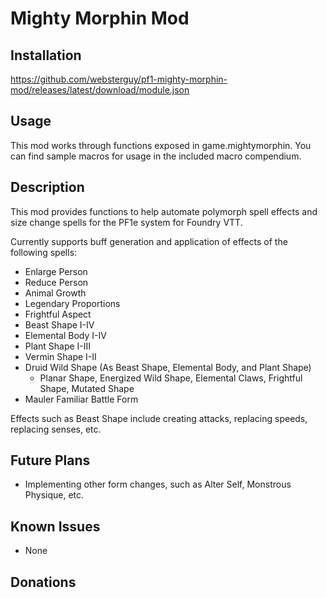 # Mighty Morphin Mod
## Installation

https://github.com/websterguy/pf1-mighty-morphin-mod/releases/latest/download/module.json

## Usage

This mod works through functions exposed in game.mightymorphin. You can find sample macros for usage in the included macro compendium.

## Description

This mod provides functions to help automate polymorph spell effects and size change spells for the PF1e system for Foundry VTT.

Currently supports buff generation and application of effects of the following spells:
* Enlarge Person
* Reduce Person
* Animal Growth
* Legendary Proportions
* Frightful Aspect
* Beast Shape I-IV
* Elemental Body I-IV
* Plant Shape I-III
* Vermin Shape I-II
* Druid Wild Shape (As Beast Shape, Elemental Body, and Plant Shape)
  * Planar Shape, Energized Wild Shape, Elemental Claws, Frightful Shape, Mutated Shape
* Mauler Familiar Battle Form

Effects such as Beast Shape include creating attacks, replacing speeds, replacing senses, etc.

## Future Plans

* Implementing other form changes, such as Alter Self, Monstrous Physique, etc.

## Known Issues

* None

## Donations

<script type='text/javascript' src='https://storage.ko-fi.com/cdn/widget/Widget_2.js'></script><script type='text/javascript'>kofiwidget2.init('Support Me on Ko-fi', '#29abe0', 'Y8Y5TH8DM');kofiwidget2.draw();</script> 
